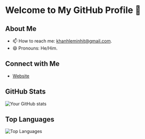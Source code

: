 # Welcome to My GitHub Profile 👋
## About Me

- 📫 How to reach me: khanhleminhit@gmail.com.
- 😄 Pronouns: He/Him.

## Connect with Me

- [Website](https://khanhleminh.github.io)

## GitHub Stats

![Your GitHub stats](https://github-readme-stats.vercel.app/api?username=KhanhLeMinh&show_icons=true&theme=radical)

## Top Languages

![Top Languages](https://github-readme-stats.vercel.app/api/top-langs/?username=KhanhLeMinh&layout=compact)
